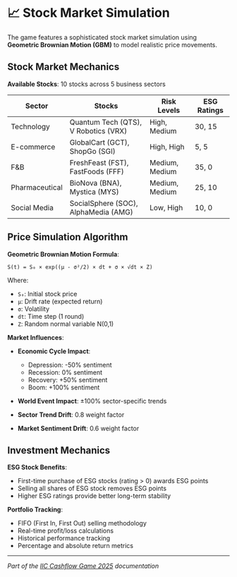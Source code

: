 # 📈 Stock Market Simulation

The game features a sophisticated stock market simulation using **Geometric Brownian Motion (GBM)** to model realistic price movements.

## Stock Market Mechanics

**Available Stocks**: 10 stocks across 5 business sectors

| Sector | Stocks | Risk Levels | ESG Ratings |
|--------|--------|-------------|-------------|
| Technology | Quantum Tech (QTS), V Robotics (VRX) | High, Medium | 30, 15 |
| E-commerce | GlobalCart (GCT), ShopGo (SGI) | High, High | 5, 5 |
| F&B | FreshFeast (FST), FastFoods (FFF) | Medium, Medium | 35, 0 |
| Pharmaceutical | BioNova (BNA), Mystica (MYS) | Medium, Medium | 25, 10 |
| Social Media | SocialSphere (SOC), AlphaMedia (AMG) | Low, High | 10, 0 |

## Price Simulation Algorithm

**Geometric Brownian Motion Formula**:
```
S(t) = S₀ × exp((μ - σ²/2) × dt + σ × √dt × Z)
```

Where:
- `S₀`: Initial stock price
- `μ`: Drift rate (expected return)
- `σ`: Volatility
- `dt`: Time step (1 round)
- `Z`: Random normal variable N(0,1)

**Market Influences**:
- **Economic Cycle Impact**: 
  - Depression: -50% sentiment
  - Recession: 0% sentiment  
  - Recovery: +50% sentiment
  - Boom: +100% sentiment

- **World Event Impact**: ±100% sector-specific trends
- **Sector Trend Drift**: 0.8 weight factor
- **Market Sentiment Drift**: 0.6 weight factor

## Investment Mechanics

**ESG Stock Benefits**:
- First-time purchase of ESG stocks (rating > 0) awards ESG points
- Selling all shares of ESG stock removes ESG points
- Higher ESG ratings provide better long-term stability

**Portfolio Tracking**:
- FIFO (First In, First Out) selling methodology
- Real-time profit/loss calculations
- Historical performance tracking
- Percentage and absolute return metrics

---

*Part of the [IIC Cashflow Game 2025](../../README.md) documentation*